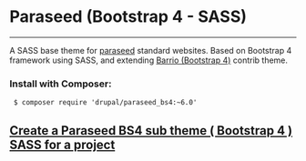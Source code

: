 # Paraseed (Bootstrap 4 - SASS)
---

A SASS base theme for 
[paraseed](https://www.drupal.org/project/paraseed) standard websites.
 Based on Bootstrap 4 framework using SASS,
  and extending
 [Barrio (Bootstrap 4)](https://www.drupal.org/project/bootstrap_barrio) 
contrib theme.

### Install with Composer:
```
 $ composer require 'drupal/paraseed_bs4:~6.0'
```

## [Create a Paraseed BS4 sub theme ( Bootstrap 4 ) SASS for a project](https://github.com/Vardot/paraseed_bs4/tree/8.x-6.x/scripts)
